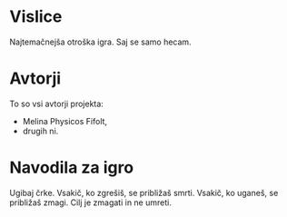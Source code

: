 # Vislice

Najtemačnejša otroška igra. Saj se samo hecam.

# Avtorji

To so vsi avtorji projekta:

- Melina Physicos Fifolt,
- drugih ni.

# Navodila za igro

Ugibaj črke. Vsakič, ko zgrešiš, se približaš smrti.
Vsakič, ko uganeš, se približaš zmagi.
Cilj je zmagati in ne umreti.
